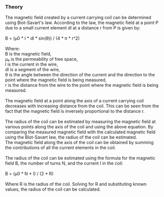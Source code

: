 ### Theory
The magnetic field created by a current carrying coil can be determined using Biot-Savart's law. According to the law, the magnetic field at a point P due to a small current element dl at a distance r from P is given by:<br><br>
B = (μ0 * I * dl * sin(θ)) / (4 * π * r^2) <br><br>
Where:<br>
B is the magnetic field,<br>
μ₀ is the permeability of free space,<br>
I is the current in the wire,<br>
dl is a segment of the wire,<br>
θ is the angle between the direction of the current and the direction to the point where the magnetic field is being measured,<br>
r is the distance from the wire to the point where the magnetic field is being measured.<br><br>
The magnetic field at a point along the axis of a current carrying coil decreases with increasing distance from the coil. This can be seen from the fact that the magnetic field is inversely proportional to the distance r.<br><br>
The radius of the coil can be estimated by measuring the magnetic field at various points along the axis of the coil and using the above equation. By comparing the measured magnetic field with the calculated magnetic field using the Biot-Savart law, the radius of the coil can be estimated.<br>
The magnetic field along the axis of the coil can be obtained by summing the contributions of all the current elements in the coil.<br><br>
The radius of the coil can be estimated using the formula for the magnetic field B, the number of turns N, and the current I in the coil:<br><br>
B = (μ0 * N * I) / (2 * R) <br><br>
Where R is the radius of the coil. Solving for R and substituting known values, the radius of the coil can be calculated.
